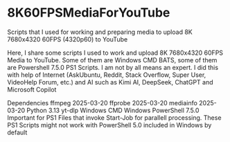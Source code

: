 # 8K60FPSMediaForYouTube
Scripts that I used for working and preparing media to upload 8K 7680x4320 60FPS (4320p60) to YouTube

Here, I share some scripts I used to work and upload 8K 7680x4320 60FPS Media to YouTube. Some of them are Windows CMD BATS, some of them are Powershell 7.5.0 PS1 Scripts. I am not by all means an expert.  I did this with help of Internet (AskUbuntu, Reddit, Stack Overflow, Super User, VideoHelp Forum, etc.) and AI such as Kimi AI, DeepSeek, ChatGPT and Microsoft Copilot 

Dependencies
ffmpeg 2025-03-20
ffprobe 2025-03-20
mediainfo 2025-03-20
Python 3.13
yt-dlp
Windows CMD
Windows PowerShell 7.5.0
  Important for PS1 Files that invoke Start-Job for parallell processing. These PS1 Scripts might not work with PowerShell 5.0 included in Windows by default
